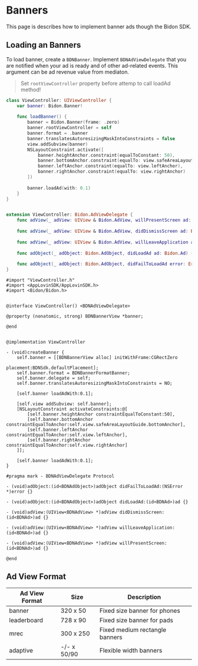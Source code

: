 # Banners

This page is describes how to implement banner ads though the Bidon SDK.

## Loading an Banners

To load banner, create a `BDNBanner`.  Implement `BDNAdViewDelegate` that you are notified when your ad is ready and of other ad-related events. This argument can be ad revenue value from mediaton.

> Set `rootViewController` property before attemp to call loadAd method!

```swift
class ViewController: UIViewController {
    var banner: Bidon.Banner!
    
    func loadBanner() {
        banner = Bidon.Banner(frame: .zero)
        banner.rootViewController = self
        banner.format = .banner
        banner.translatesAutoresizingMaskIntoConstraints = false
        view.addSubview(banner)
        NSLayoutConstraint.activate([
            banner.heightAnchor.constraint(equalToConstant: 50),
            banner.bottomAnchor.constraint(equalTo: view.safeAreaLayoutGuide.bottomAnchor),
            banner.leftAnchor.constraint(equalTo: view.leftAnchor),
            banner.rightAnchor.constraint(equalTo: view.rightAnchor)
        ])
        
        banner.loadAd(with: 0.1)
    }
}


extension ViewController: Bidon.AdViewDelegate {
    func adView(_ adView: UIView & Bidon.AdView, willPresentScreen ad: Bidon.Ad) {}
    
    func adView(_ adView: UIView & Bidon.AdView, didDismissScreen ad: Bidon.Ad) {}
    
    func adView(_ adView: UIView & Bidon.AdView, willLeaveApplication ad: Bidon.Ad) {}
    
    func adObject(_ adObject: Bidon.AdObject, didLoadAd ad: Bidon.Ad) {}
    
    func adObject(_ adObject: Bidon.AdObject, didFailToLoadAd error: Error) {}
}
```

```obj-c
#import "ViewController.h"
#import <AppLovinSDK/AppLovinSDK.h>
#import <Bidon/Bidon.h>


@interface ViewController() <BDNAdViewDelegate>

@property (nonatomic, strong) BDNBannerView *banner;

@end


@implementation ViewController

- (void)createBanner {
    self.banner = [[BDNBannerView alloc] initWithFrame:CGRectZero
                                             placement:BDNSdk.defaultPlacement];
    self.banner.format = BDNBannerFormatBanner;
    self.banner.delegate = self;
    self.banner.translatesAutoresizingMaskIntoConstraints = NO;

    [self.banner loadAdWith:0.1];
    
    [self.view addSubview: self.banner];
    [NSLayoutConstraint activateConstraints:@[
        [self.banner.heightAnchor constraintEqualToConstant:50],
        [self.banner.bottomAnchor constraintEqualToAnchor:self.view.safeAreaLayoutGuide.bottomAnchor],
        [self.banner.leftAnchor constraintEqualToAnchor:self.view.leftAnchor],
        [self.banner.rightAnchor constraintEqualToAnchor:self.view.rightAnchor]
    ]];
    
    [self.banner loadAdWith:0.1];
}

#pragma mark - BDNAdViewDelegate Protocol

- (void)adObject:(id<BDNAdObject>)adObject didFailToLoadAd:(NSError *)error {}

- (void)adObject:(id<BDNAdObject>)adObject didLoadAd:(id<BDNAd>)ad {}

- (void)adView:(UIView<BDNAdView> *)adView didDismissScreen:(id<BDNAd>)ad {}

- (void)adView:(UIView<BDNAdView> *)adView willLeaveApplication:(id<BDNAd>)ad {}

- (void)adView:(UIView<BDNAdView> *)adView willPresentScreen:(id<BDNAd>)ad {}

@end
```

## Ad View Format

| Ad View Format | Size | Description  |
|---|---|---|
| banner  | 320 x 50   | Fixed size banner for phones |
| leaderboard | 728 x 90  | Fixed size banner for pads  |
| mrec | 300 x 250 | Fixed medium rectangle banners  |
| adaptive | -/- x 50/90 | Flexible width banners |